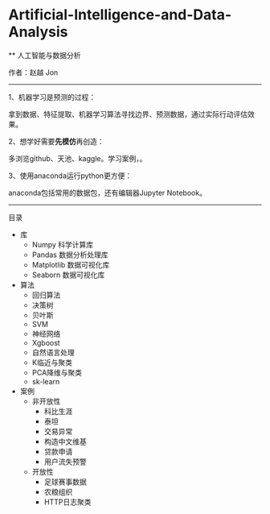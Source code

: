 # Artificial-Intelligence-and-Data-Analysis

** 人工智能与数据分析

作者：赵越 Jon



---
1、机器学习是预测的过程：

拿到数据、特征提取、机器学习算法寻找边界、预测数据，通过实际行动评估效果。


2、想学好需要**先模仿**再创造：

多浏览github、天池、kaggle。学习案例，。


3、使用anaconda运行python更方便：

anaconda包括常用的数据包，还有编辑器Jupyter Notebook。

---
目录
  - 库
    - Numpy 科学计算库
    - Pandas 数据分析处理库
    - Matplotlib 数据可视化库
    - Seaborn 数据可视化库
  - 算法
    - 回归算法
    - 决策树
    - 贝叶斯
    - SVM
    - 神经网络
    - Xgboost
    - 自然语言处理
    - K临近与聚类
    - PCA降维与聚类
    - sk-learn
  - 案例
    - 非开放性
      - 科比生涯
      - 泰坦
      - 交易异常
      - 构造中文维基
      - 贷款申请
      - 用户流失预警
     - 开放性
       - 足球赛事数据
       - 农粮组织
       - HTTP日志聚类
